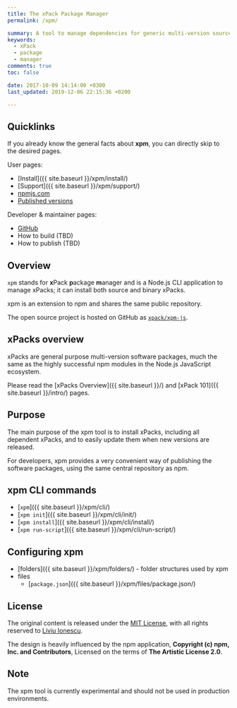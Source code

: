 ```yaml
---
title: The xPack Package Manager
permalink: /xpm/

summary: A tool to manage dependencies for generic multi-version source and binary packages, inspired by npm.
keywords:
  - xPack
  - package
  - manager
comments: true
toc: false

date: 2017-10-09 14:14:00 +0300
last_updated: 2019-12-06 22:15:36 +0200

---
```


## Quicklinks

If you already know the general facts about **xpm**, you can
directly skip to the desired pages.

User pages:

- [Install]({{ site.baseurl }}/xpm/install/)
- [Support]({{ site.baseurl }}/xpm/support/)
- [npmjs.com](https://www.npmjs.com/package/xpm)
- [Published versions](https://www.npmjs.com/package/xpm?activeTab=versions)

Developer & maintainer pages:

- [GitHub](https://github.com/xpack/xpm-js)
- How to build (TBD)
- How to publish (TBD)

## Overview

`xpm` stands for **x**Pack **p**ackage **m**anager and is a Node.js CLI
application to manage xPacks; it can install both source and binary xPacks.

xpm is an extension to npm and shares the same public repository.

The open source project is hosted on GitHub as
[`xpack/xpm-js`](https://github.com/xpack/xpm-js.git).

## xPacks overview

xPacks are general purpose multi-version software packages, much the same
as the highly successful npm modules in the Node.js JavaScript ecosystem.

Please read the [xPacks Overview]({{ site.baseurl }}/) and
[xPack 101]({{ site.baseurl }}/intro/) pages.

## Purpose

The main purpose of the xpm tool is to install xPacks, including all
dependent xPacks, and to easily update them when new versions are released.

For developers, xpm provides a very convenient way of publishing the
software packages, using the same central repository as npm.

## xpm CLI commands

- [`xpm`]({{ site.baseurl }}/xpm/cli/)
- [`xpm init`]({{ site.baseurl }}/xpm/cli/init/)
- [`xpm install`]({{ site.baseurl }}/xpm/cli/install/)
- [`xpm run-script`]({{ site.baseurl }}/xpm/cli/run-script/)

## Configuring xpm

- [folders]({{ site.baseurl }}/xpm/folders/) - folder structures used by xpm
- files
  - [`package.json`]({{ site.baseurl }}/xpm/files/package.json/)

## License

The original content is released under the
[MIT License](https://opensource.org/licenses/MIT), with all rights reserved to
[Liviu Ionescu](https://github.com/ilg-ul).

The design is heavily influenced by the npm application,
**Copyright (c) npm, Inc. and Contributors**, Licensed on the terms of
**The Artistic License 2.0**.

## Note

The xpm tool is currently experimental and should not be used in production environments.
